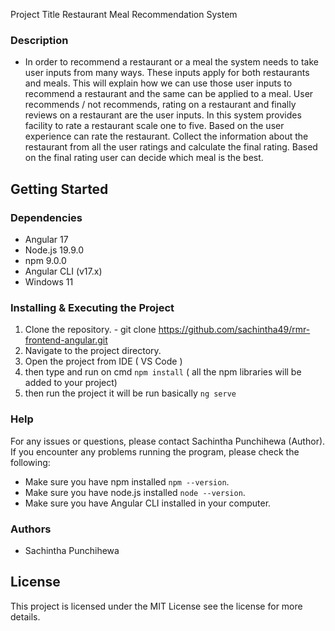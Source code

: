 Project Title
Restaurant Meal Recommendation System

### Description

- In order to recommend a restaurant or a meal the system needs to take user inputs
from many ways. These inputs apply for both restaurants and meals. This will explain
how we can use those user inputs to recommend a restaurant and the same can be
applied to a meal. User recommends / not recommends, rating on a restaurant and
finally reviews on a restaurant are the user inputs. In this system provides facility to
rate a restaurant scale one to five. Based on the user experience can rate the
restaurant. Collect the information about the restaurant from all the user ratings and
calculate the final rating. Based on the final rating user can decide which meal is
the best.

## Getting Started

### Dependencies
- Angular 17
- Node.js 19.9.0
- npm 9.0.0
- Angular CLI (v17.x)
- Windows 11

### Installing & Executing the Project
1. Clone the repository. - git clone https://github.com/sachintha49/rmr-frontend-angular.git
2. Navigate to the project directory.
3. Open the project from IDE ( VS Code )
5. then type and run on cmd `npm install` ( all the npm libraries will be added to your project)
6. then run the project it will be run basically `ng serve`

### Help
For any issues or questions, please contact Sachintha Punchihewa (Author).
If you encounter any problems running the program, please check the following:
- Make sure you have npm installed `npm --version`.
- Make sure you have node.js installed `node --version`.
- Make sure you have Angular CLI installed in your computer. 

### Authors
- Sachintha Punchihewa

## License
This project is licensed under the MIT License see the license for more details.

